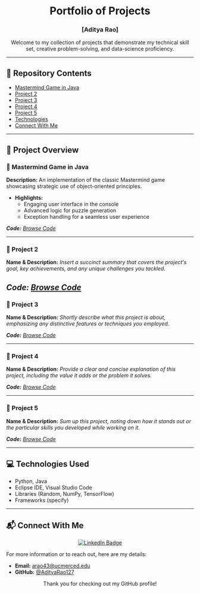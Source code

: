 <div align="center">

# Portfolio of Projects
### [Aditya Rao]

Welcome to my collection of projects that demonstrate my technical skill set, creative problem-solving, and data-science proficiency.

</div>

---

## 📂 Repository Contents
- [Mastermind Game in Java](#mastermind-game-in-java)
- [Project 2](#project-2)
- [Project 3](#project-3)
- [Project 4](#project-4)
- [Project 5](#project-5)
- [Technologies](#technologies-used)
- [Connect With Me](#connect-with-me)

---

## 🚀 Project Overview

### 🧠 Mastermind Game in Java
**Description:** An implementation of the classic Mastermind game showcasing strategic use of object-oriented principles.

- **Highlights:**
  - Engaging user interface in the console
  - Advanced logic for puzzle generation
  - Exception handling for a seamless user experience

_**Code:** [Browse Code](./Path/To/Mastermind%20Game/Mastermind.java)_

---

### 📌 Project 2
**Name & Description:** 
_Insert a succinct summary that covers the project's goal, key achievements, and any unique challenges you tackled._

_**Code:** [Browse Code](./Path/To/Mastermind/Folder)_
---

### 📌 Project 3
**Name & Description:** 
_Shortly describe what this project is about, emphasizing any distinctive features or techniques you employed._

_**Code:** [Browse Code](./Path/To/Mastermind/Folder)_

---

### 📌 Project 4
**Name & Description:** 
_Provide a clear and concise explanation of this project, including the value it adds or the problem it solves._

_**Code:** [Browse Code](./Path/To/Mastermind/Folder)_

---

### 📌 Project 5
**Name & Description:** 
_Sum up this project, noting down how it stands out or the particular skills you developed while working on it._

_**Code:** [Browse Code](./Path/To/Mastermind/Folder)_

---

## 💻 Technologies Used
- Python, Java
- Eclipse IDE, Visual Studio Code
- Libraries (Random, NumPy, TensorFlow)
- Frameworks (specify)

---

## 📬 Connect With Me

<div align="center">

[![LinkedIn Badge](https://img.shields.io/badge/-LinkedIn-blue?style=flat-square&logo=LinkedIn&logoColor=white&link=Your_LinkedIn_URL)](https://www.linkedin.com/in/aditya-kr-rao/)

</div>

For more information or to reach out, here are my details:

- **Email:** arao43@ucmerced.edu
- **GitHub:** [@AdityaRao127](https://github.com/AdityaRao127)

<div align="center">
  
Thank you for checking out my GitHub profile!

</div>
